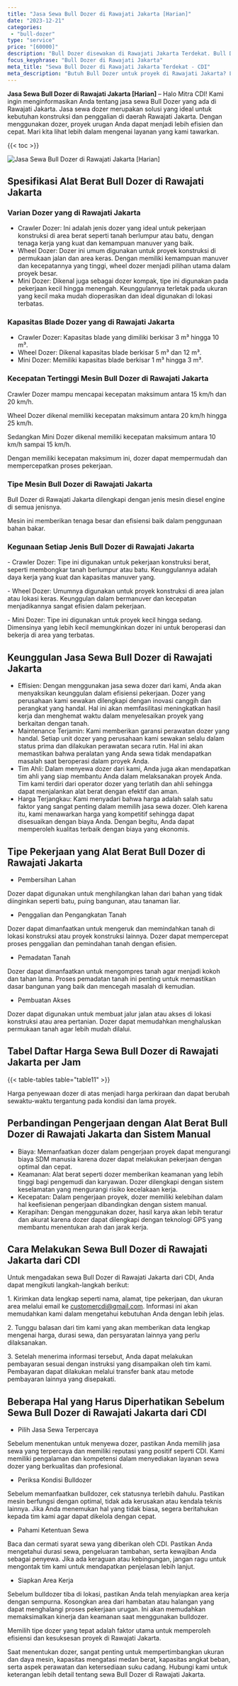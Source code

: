 ```yaml
---
title: "Jasa Sewa Bull Dozer di Rawajati Jakarta [Harian]"
date: "2023-12-21"
categories:
 - "bull-dozer"
type: "service"
price: "[60000]"
description: "Bull Dozer disewakan di Rawajati Jakarta Terdekat. Bull Dozer profesional untuk kebutuhan proyek konstruksi dengan performa superior. Dapatkan informasi lengkap dengan menghubungi kami."
focus_keyphrase: "Bull Dozer di Rawajati Jakarta"
meta_title: "Sewa Bull Dozer di Rawajati Jakarta Terdekat - CDI"
meta_description: "Butuh Bull Dozer untuk proyek di Rawajati Jakarta? Layanan profesional kami siap melayani dengan harga kompetitif. Klik untuk info lebih lanjut."
---
```


**Jasa Sewa Bull Dozer di Rawajati Jakarta [Harian]** – Halo Mitra CDI! Kami ingin menginformasikan Anda tentang jasa sewa Bull Dozer yang ada di Rawajati Jakarta. Jasa sewa dozer merupakan solusi yang ideal untuk kebutuhan konstruksi dan penggalian di daerah Rawajati Jakarta. Dengan menggunakan dozer, proyek urugan Anda dapat menjadi lebih efisien dan cepat. Mari kita lihat lebih dalam mengenai layanan yang kami tawarkan.

{{< toc >}}

![Jasa Sewa Bull Dozer di Rawajati Jakarta [Harian]](/images/bull-dozer/bull-dozer-02.jpg)

## Spesifikasi Alat Berat Bull Dozer di Rawajati Jakarta

### Varian Dozer yang di Rawajati Jakarta

*   Crawler Dozer: Ini adalah jenis dozer yang ideal untuk pekerjaan konstruksi di area berat seperti tanah berlumpur atau batu, dengan tenaga kerja yang kuat dan kemampuan manuver yang baik.
*   Wheel Dozer: Dozer ini umum digunakan untuk proyek konstruksi di permukaan jalan dan area keras. Dengan memiliki kemampuan manuver dan kecepatannya yang tinggi, wheel dozer menjadi pilihan utama dalam proyek besar.
*   Mini Dozer: Dikenal juga sebagai dozer kompak, tipe ini digunakan pada pekerjaan kecil hingga menengah. Keunggulannya terletak pada ukuran yang kecil maka mudah dioperasikan dan ideal digunakan di lokasi terbatas.

### Kapasitas Blade Dozer yang di Rawajati Jakarta

*   Crawler Dozer: Kapasitas blade yang dimiliki berkisar 3 m³ hingga 10 m³.
*   Wheel Dozer: Dikenal kapasitas blade berkisar 5 m³ dan 12 m³.
*   Mini Dozer: Memiliki kapasitas blade berkisar 1 m³ hingga 3 m³.

### Kecepatan Tertinggi Mesin Bull Dozer di Rawajati Jakarta

Crawler Dozer mampu mencapai kecepatan maksimum antara 15 km/h dan 20 km/h.

Wheel Dozer dikenal memiliki kecepatan maksimum antara 20 km/h hingga 25 km/h.

Sedangkan Mini Dozer dikenal memiliki kecepatan maksimum antara 10 km/h sampai 15 km/h.

Dengan memiliki kecepatan maksimum ini, dozer dapat mempermudah dan mempercepatkan proses pekerjaan.

### Tipe Mesin Bull Dozer di Rawajati Jakarta

Bull Dozer di Rawajati Jakarta dilengkapi dengan jenis mesin diesel engine di semua jenisnya.

Mesin ini memberikan tenaga besar dan efisiensi baik dalam penggunaan bahan bakar.

### Kegunaan Setiap Jenis Bull Dozer di Rawajati Jakarta

\- Crawler Dozer: Tipe ini digunakan untuk pekerjaan konstruksi berat, seperti membongkar tanah berlumpur atau batu. Keunggulannya adalah daya kerja yang kuat dan kapasitas manuver yang.

\- Wheel Dozer: Umumnya digunakan untuk proyek konstruksi di area jalan atau lokasi keras. Keunggulan dalam bermanuver dan kecepatan menjadikannya sangat efisien dalam pekerjaan.

\- Mini Dozer: Tipe ini digunakan untuk proyek kecil hingga sedang. Dimensinya yang lebih kecil memungkinkan dozer ini untuk beroperasi dan bekerja di area yang terbatas.

## Keunggulan Jasa Sewa Bull Dozer di Rawajati Jakarta

*   Effisien: Dengan menggunakan jasa sewa dozer dari kami, Anda akan menyaksikan keunggulan dalam efisiensi pekerjaan. Dozer yang perusahaan kami sewakan dilengkapi dengan inovasi canggih dan perangkat yang handal. Hal ini akan memfasilitasi meningkatkan hasil kerja dan menghemat waktu dalam menyelesaikan proyek yang berkaitan dengan tanah.
*   Maintenance Terjamin: Kami memberikan garansi perawatan dozer yang handal. Setiap unit dozer yang perusahaan kami sewakan selalu dalam status prima dan dilakukan perawatan secara rutin. Hal ini akan memastikan bahwa peralatan yang Anda sewa tidak mendapatkan masalah saat beroperasi dalam proyek Anda.
*   Tim Ahli: Dalam menyewa dozer dari kami, Anda juga akan mendapatkan tim ahli yang siap membantu Anda dalam melaksanakan proyek Anda. Tim kami terdiri dari operator dozer yang terlatih dan ahli sehingga dapat menjalankan alat berat dengan efektif dan aman.
*   Harga Terjangkau: Kami menyadari bahwa harga adalah salah satu faktor yang sangat penting dalam memilih jasa sewa dozer. Oleh karena itu, kami menawarkan harga yang kompetitif sehingga dapat disesuaikan dengan biaya Anda. Dengan begitu, Anda dapat memperoleh kualitas terbaik dengan biaya yang ekonomis.

## Tipe Pekerjaan yang Alat Berat Bull Dozer di Rawajati Jakarta

*   Pembersihan Lahan

Dozer dapat digunakan untuk menghilangkan lahan dari bahan yang tidak diinginkan seperti batu, puing bangunan, atau tanaman liar.
*   Penggalian dan Pengangkatan Tanah

Dozer dapat dimanfaatkan untuk mengeruk dan memindahkan tanah di lokasi konstruksi atau proyek konstruksi lainnya. Dozer dapat mempercepat proses penggalian dan pemindahan tanah dengan efisien.
*   Pemadatan Tanah

Dozer dapat dimanfaatkan untuk mengompres tanah agar menjadi kokoh dan tahan lama. Proses pemadatan tanah ini penting untuk memastikan dasar bangunan yang baik dan mencegah masalah di kemudian.
*   Pembuatan Akses

Dozer dapat digunakan untuk membuat jalur jalan atau akses di lokasi konstruksi atau area pertanian. Dozer dapat memudahkan menghaluskan permukaan tanah agar lebih mudah dilalui.

## Tabel Daftar Harga Sewa Bull Dozer di Rawajati Jakarta per Jam

{{< table-tables table="table11" >}}

Harga penyewaan dozer di atas menjadi harga perkiraan dan dapat berubah sewaktu-waktu tergantung pada kondisi dan lama proyek.

## Perbandingan Pengerjaan dengan Alat Berat Bull Dozer di Rawajati Jakarta dan Sistem Manual

*   Biaya: Memanfaatkan dozer dalam pengerjaan proyek dapat mengurangi biaya SDM manusia karena dozer dapat melakukan pekerjaan dengan optimal dan cepat.
*   Keamanan: Alat berat seperti dozer memberikan keamanan yang lebih tinggi bagi pengemudi dan karyawan. Dozer dilengkapi dengan sistem keselamatan yang mengurangi risiko kecelakaan kerja.
*   Kecepatan: Dalam pengerjaan proyek, dozer memiliki kelebihan dalam hal keefisienan pengerjaan dibandingkan dengan sistem manual.
*   Kerapihan: Dengan menggunakan dozer, hasil karya akan lebih teratur dan akurat karena dozer dapat dilengkapi dengan teknologi GPS yang membantu menentukan arah dan jarak kerja.

## Cara Melakukan Sewa Bull Dozer di Rawajati Jakarta dari CDI

Untuk mengadakan sewa Bull Dozer di Rawajati Jakarta dari CDI, Anda dapat mengikuti langkah-langkah berikut:

1\.  Kirimkan data lengkap seperti nama, alamat, tipe pekerjaan, dan ukuran area melalui email ke customercdi@gmail.com. Informasi ini akan memudahkan kami dalam mengetahui kebutuhan Anda dengan lebih jelas.

2\.  Tunggu balasan dari tim kami yang akan memberikan data lengkap mengenai harga, durasi sewa, dan persyaratan lainnya yang perlu dilaksanakan.

3\.  Setelah menerima informasi tersebut, Anda dapat melakukan pembayaran sesuai dengan instruksi yang disampaikan oleh tim kami. Pembayaran dapat dilakukan melalui transfer bank atau metode pembayaran lainnya yang disepakati.

## Beberapa Hal yang Harus Diperhatikan Sebelum Sewa Bull Dozer di Rawajati Jakarta dari CDI

*   Pilih Jasa Sewa Terpercaya

Sebelum menentukan untuk menyewa dozer, pastikan Anda memilih jasa sewa yang terpercaya dan memiliki reputasi yang positif seperti CDI. Kami memiliki pengalaman dan kompetensi dalam menyediakan layanan sewa dozer yang berkualitas dan profesional.
*   Periksa Kondisi Bulldozer

Sebelum memanfaatkan bulldozer, cek statusnya terlebih dahulu. Pastikan mesin berfungsi dengan optimal, tidak ada kerusakan atau kendala teknis lainnya. Jika Anda menemukan hal yang tidak biasa, segera beritahukan kepada tim kami agar dapat dikelola dengan cepat.
*   Pahami Ketentuan Sewa

Baca dan cermati syarat sewa yang diberikan oleh CDI. Pastikan Anda mengetahui durasi sewa, pengeluaran tambahan, serta kewajiban Anda sebagai penyewa. Jika ada keraguan atau kebingungan, jangan ragu untuk mengontak tim kami untuk mendapatkan penjelasan lebih lanjut.
*   Siapkan Area Kerja

Sebelum bulldozer tiba di lokasi, pastikan Anda telah menyiapkan area kerja dengan sempurna. Kosongkan area dari hambatan atau halangan yang dapat menghalangi proses pekerjaan urugan. Ini akan memudahkan memaksimalkan kinerja dan keamanan saat menggunakan bulldozer.

Memilih tipe dozer yang tepat adalah faktor utama untuk memperoleh efisiensi dan kesuksesan proyek di Rawajati Jakarta.

Saat menentukan dozer, sangat penting untuk mempertimbangkan ukuran dan daya mesin, kapasitas mengatasi medan berat, kapasitas angkat beban, serta aspek perawatan dan ketersediaan suku cadang. Hubungi kami untuk keterangan lebih detail tentang sewa Bull Dozer di Rawajati Jakarta.